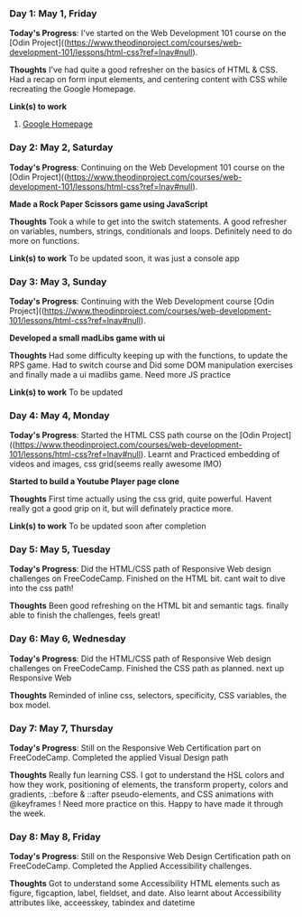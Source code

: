 <!-- # 100 Days Of Code - Log

### Day 0: February 30, 2016 (Example 1)
##### (delete me or comment me out)

**Today's Progress**: Fixed CSS, worked on canvas functionality for the app.

**Thoughts:** I really struggled with CSS, but, overall, I feel like I am slowly getting better at it. Canvas is still new for me, but I managed to figure out some basic functionality.

**Link to work:** [Calculator App](http://www.example.com)

### Day 0: February 30, 2016 (Example 2)
##### (delete me or comment me out)

**Today's Progress**: Fixed CSS, worked on canvas functionality for the app.

**Thoughts**: I really struggled with CSS, but, overall, I feel like I am slowly getting better at it. Canvas is still new for me, but I managed to figure out some basic functionality.

**Link(s) to work**: [Calculator App](http://www.example.com)
 -->

### Day 1: May 1, Friday

**Today's Progress**: I've started on the Web Development 101 course on the [Odin Project]((https://www.theodinproject.com/courses/web-development-101/lessons/html-css?ref=lnav#null).

**Thoughts** I've had quite a good refresher on the basics of HTML & CSS. Had a recap on form input elements, and centering content with CSS while recreating the Google Homepage.

**Link(s) to work**
1. [Google Homepage](https://isalebryan.me/google-homepage)


### Day 2: May 2, Saturday

**Today's Progress**: Continuing on the Web Development 101 course on the [Odin Project]((https://www.theodinproject.com/courses/web-development-101/lessons/html-css?ref=lnav#null).

**Made a Rock Paper Scissors game using JavaScript**

**Thoughts** Took a while to get into the switch statements. A good refresher on variables, numbers, strings, conditionals and loops. Definitely need to do more on functions.

**Link(s) to work**
To be updated soon, it was just a console app

### Day 3: May 3, Sunday

**Today's Progress**: Continuing with the Web Development course [Odin Project]((https://www.theodinproject.com/courses/web-development-101/lessons/html-css?ref=lnav#null).

**Developed a small madLibs game with ui**

**Thoughts**  Had some difficulty keeping up with the functions, to update the RPS game. Had to switch course and Did some DOM manipulation exercises and finally made a ui madlibs game. Need more JS practice

**Link(s) to work**
To be updated
<!-- 1. [Google Homepage](https://isalebryan.me/google-homepage) -->

### Day 4: May 4, Monday

**Today's Progress**: Started the HTML CSS path course on the [Odin Project]((https://www.theodinproject.com/courses/web-development-101/lessons/html-css?ref=lnav#null).
Learnt and Practiced embedding of videos and images, css grid(seems really awesome IMO)

**Started to build a Youtube Player page clone**

**Thoughts** First time actually using the css grid, quite powerful. Havent really got a good grip on it, but will definately practice more.

**Link(s) to work**
To be updated soon after completion

### Day 5: May 5, Tuesday

**Today's Progress**: Did the HTML/CSS path of Responsive Web design  challenges on FreeCodeCamp. Finished on the HTML bit. cant wait to dive into the css path!


**Thoughts** Been good refreshing on the HTML bit and semantic tags. finally able to finish the challenges, feels great!

<!-- **Link(s) to work**
To be updated soon after completion -->

### Day 6: May 6, Wednesday

**Today's Progress**: Did the HTML/CSS path of Responsive Web design  challenges on FreeCodeCamp.
Finished the CSS path as planned. next up Responsive Web


**Thoughts** Reminded of inline css, selectors, specificity, CSS variables, the box model.


### Day 7: May 7, Thursday

**Today's Progress**: Still on the
Responsive Web Certification part on FreeCodeCamp. Completed the applied Visual Design path


**Thoughts** Really fun learning CSS. I got to understand the HSL colors and how they work, positioning of elements, the transform property, colors and gradients, ::before & ::after pseudo-elements, and CSS animations with @keyframes ! Need more practice on this.
Happy to have made it through the week.


### Day 8: May 8, Friday

**Today's Progress**: Still on the
Responsive Web Design Certification path on FreeCodeCamp. Completed the Applied Accessibility challenges.


**Thoughts** Got to understand some Accessibility HTML elements such as figure, figcaption, label, fieldset, and date.
Also learnt about Accessibility attributes like, acceesskey, tabindex and datetime

